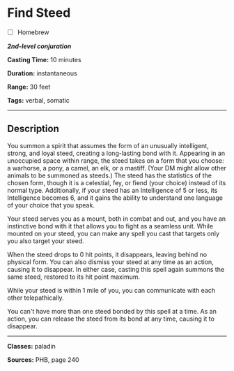 # Find Steed

- [ ] Homebrew

***2nd-level conjuration***

**Casting Time:** 10 minutes

**Duration:** instantaneous

**Range:** 30 feet

**Tags:** verbal, somatic

---

## Description
You summon a spirit that assumes the form of an unusually intelligent, strong, and loyal steed, creating a long-lasting bond with it.
Appearing in an unoccupied space within range, the steed takes on a form that you choose: a warhorse, a pony, a camel, an elk, or a mastiff.
(Your DM might allow other animals to be summoned as steeds.) The steed has the statistics of the chosen form, though it is a celestial, fey, or fiend (your choice) instead of its normal type.
Additionally, if your steed has an Intelligence of 5 or less, its Intelligence becomes 6, and it gains the ability to understand one language of your choice that you speak.

Your steed serves you as a mount, both in combat and out, and you have an instinctive bond with it that allows you to fight as a seamless unit.
While mounted on your steed, you can make any spell you cast that targets only you also target your steed.

When the steed drops to 0 hit points, it disappears, leaving behind no physical form.
You can also dismiss your steed at any time as an action, causing it to disappear.
In either case, casting this spell again summons the same steed, restored to its hit point maximum.

While your steed is within 1 mile of you, you can communicate with each other telepathically.

You can't have more than one steed bonded by this spell at a time.
As an action, you can release the steed from its bond at any time, causing it to disappear.

---

**Classes:** paladin

**Sources:** PHB, page 240
